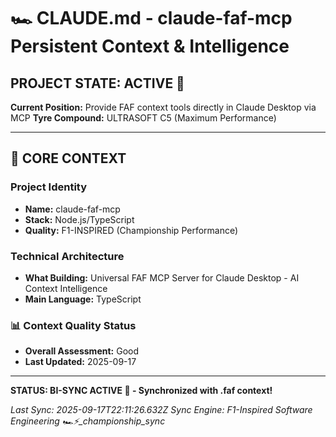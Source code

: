# 🏎️ CLAUDE.md - claude-faf-mcp Persistent Context & Intelligence

## PROJECT STATE: ACTIVE 🚀
**Current Position:** Provide FAF context tools directly in Claude Desktop via MCP
**Tyre Compound:** ULTRASOFT C5 (Maximum Performance)

---

## 🎨 CORE CONTEXT

### Project Identity
- **Name:** claude-faf-mcp
- **Stack:** Node.js/TypeScript
- **Quality:** F1-INSPIRED (Championship Performance)

### Technical Architecture
- **What Building:** Universal FAF MCP Server for Claude Desktop - AI Context Intelligence
- **Main Language:** TypeScript

### 📊 Context Quality Status
- **Overall Assessment:** Good
- **Last Updated:** 2025-09-17

---

**STATUS: BI-SYNC ACTIVE 🔗 - Synchronized with .faf context!**

*Last Sync: 2025-09-17T22:11:26.632Z*
*Sync Engine: F1-Inspired Software Engineering*
*🏎️⚡️_championship_sync*
